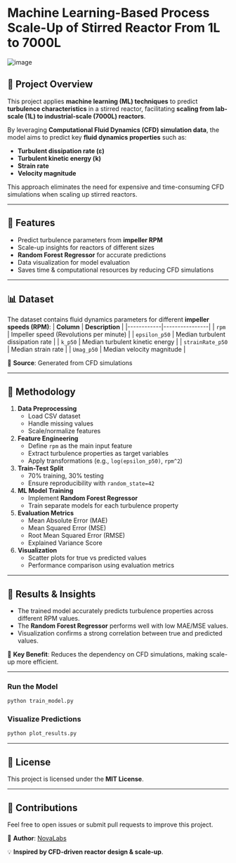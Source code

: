 # Machine Learning-Based Process Scale-Up of Stirred Reactor From 1L to 7000L
![image](https://github.com/user-attachments/assets/7dfcce4a-194a-452f-a37c-f3c4c7f5a445)

## 📌 Project Overview
This project applies **machine learning (ML) techniques** to predict **turbulence characteristics** in a stirred reactor, facilitating **scaling from lab-scale (1L) to industrial-scale (7000L) reactors**.

By leveraging **Computational Fluid Dynamics (CFD) simulation data**, the model aims to predict key **fluid dynamics properties** such as:
- **Turbulent dissipation rate (ε)**
- **Turbulent kinetic energy (k)**
- **Strain rate**
- **Velocity magnitude**

This approach eliminates the need for expensive and time-consuming CFD simulations when scaling up stirred reactors.

---

## 🚀 Features
-  Predict turbulence parameters from **impeller RPM**
-  Scale-up insights for reactors of different sizes
-  **Random Forest Regressor** for accurate predictions
-  Data visualization for model evaluation
-  Saves time & computational resources by reducing CFD simulations

---

## 📊 Dataset
The dataset contains fluid dynamics parameters for different **impeller speeds (RPM)**:
| **Column** | **Description** |
|------------|----------------|
| `rpm` | Impeller speed (Revolutions per minute) |
| `epsilon_p50` | Median turbulent dissipation rate |
| `k_p50` | Median turbulent kinetic energy |
| `strainRate_p50` | Median strain rate |
| `Umag_p50` | Median velocity magnitude |

📌 **Source**: Generated from CFD simulations

---

## 🔬 Methodology
1. **Data Preprocessing**
   - Load CSV dataset
   - Handle missing values
   - Scale/normalize features
2. **Feature Engineering**
   - Define `rpm` as the main input feature
   - Extract turbulence properties as target variables
   - Apply transformations (e.g., `log(epsilon_p50)`, `rpm^2`)
3. **Train-Test Split**
   - 70% training, 30% testing
   - Ensure reproducibility with `random_state=42`
4. **ML Model Training**
   - Implement **Random Forest Regressor**
   - Train separate models for each turbulence property
5. **Evaluation Metrics**
   - Mean Absolute Error (MAE)
   - Mean Squared Error (MSE)
   - Root Mean Squared Error (RMSE)
   - Explained Variance Score
6. **Visualization**
   - Scatter plots for true vs predicted values
   - Performance comparison using evaluation metrics

---

## 📌 Results & Insights
- The trained model accurately predicts turbulence properties across different RPM values.
- The **Random Forest Regressor** performs well with low MAE/MSE values.
- Visualization confirms a strong correlation between true and predicted values.

📌 **Key Benefit**: Reduces the dependency on CFD simulations, making scale-up more efficient.

---


###  Run the Model
```python
python train_model.py
```

###  Visualize Predictions
```python
python plot_results.py
```

---

## 📜 License
This project is licensed under the **MIT License**.

---

## 🤝 Contributions
Feel free to open issues or submit pull requests to improve this project.

🔗 **Author**: [NovaLabs](https://www.kaggle.com/novalabs)

💡 **Inspired by CFD-driven reactor design & scale-up**.

